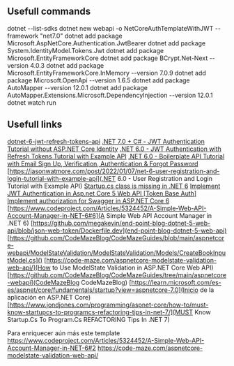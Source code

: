 ## Usefull commands

dotnet --list-sdks
dotnet new webapi -o NetCoreAuthTemplateWithJWT --framework "net7.0"
dotnet add package Microsoft.AspNetCore.Authentication.JwtBearer
dotnet add package System.IdentityModel.Tokens.Jwt
dotnet add package Microsoft.EntityFrameworkCore
dotnet add package BCrypt.Net-Next --version 4.0.3
dotnet add package Microsoft.EntityFrameworkCore.InMemory --version 7.0.9
dotnet add package Microsoft.OpenApi --version 1.6.5
dotnet add package AutoMapper --version 12.0.1
dotnet add package AutoMapper.Extensions.Microsoft.DependencyInjection --version 12.0.1
dotnet watch run

## Usefull links

[dotnet-6-jwt-refresh-tokens-api](https://github.com/cornflourblue/dotnet-6-jwt-refresh-tokens-api)
[.NET 7.0 + C# - JWT Authentication Tutorial without ASP.NET Core Identity](https://jasonwatmore.com/net-7-csharp-jwt-authentication-tutorial-without-aspnet-core-identity)
[.NET 6.0 - JWT Authentication with Refresh Tokens Tutorial with Example API](https://jasonwatmore.com/net-6-jwt-authentication-with-refresh-tokens-tutorial-with-example-api)
[.NET 6.0 - Boilerplate API Tutorial with Email Sign Up, Verification, Authentication & Forgot Password](https://jasonwatmore.com/post/2022/02/26/net-6-boilerplate-api-tutorial-with-email-sign-up-verification-authentication-forgot-password)
[https://jasonwatmore.com/post/2022/01/07/net-6-user-registration-and-login-tutorial-with-example-api](.NET 6.0 - User Registration and Login Tutorial with Example API)
[Startup.cs class is missing in .NET 6](https://stackoverflow.com/questions/70952271/startup-cs-class-is-missing-in-net-6)
[Implement JWT Authentication in Asp.net Core 5 Web API [Token Base Auth]](https://codepedia.info/jwt-authentication-in-aspnet-core-web-api-token#google_vignette)
[Implement authorization for Swagger in ASP.NET Core 6](https://www.infoworld.com/article/3650668/implement-authorization-for-swagger-in-aspnet-core-6.html)
[https://www.codeproject.com/Articles/5324452/A-Simple-Web-API-Account-Manager-in-NET-6#6](A Simple Web API Account Manager in .NET 6)
[https://github.com/megakevin/end-point-blog-dotnet-5-web-api/blob/json-web-token/Dockerfile.dev](end-point-blog-dotnet-5-web-api)
[https://github.com/CodeMazeBlog/CodeMazeGuides/blob/main/aspnetcore-webapi/ModelStateValidation/ModelStateValidation/Models/CreateBookInputModel.cs]()
[https://code-maze.com/aspnetcore-modelstate-validation-web-api/](How to Use ModelState Validation in ASP.NET Core Web API)
[https://github.com/CodeMazeBlog/CodeMazeGuides/tree/main/aspnetcore-webapi](CodeMazeBlog
CodeMazeBlog)
[https://learn.microsoft.com/es-es/aspnet/core/fundamentals/startup?view=aspnetcore-7.0](Inicio de la aplicación en ASP.NET Core)
[https://www.jondjones.com/programming/aspnet-core/how-to/must-know-startupcs-to-programcs-refactoring-tips-in-net-7/](MUST Know Startup.Cs To Program.Cs REFACTORING Tips In .NET 7)

Para enriquecer aún más este template
https://www.codeproject.com/Articles/5324452/A-Simple-Web-API-Account-Manager-in-NET-6#2
https://code-maze.com/aspnetcore-modelstate-validation-web-api/
